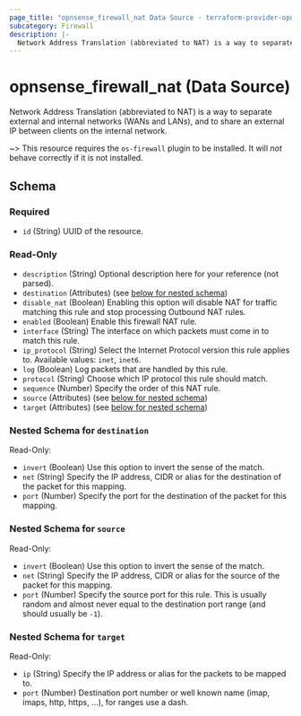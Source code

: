 ```yaml
---
page_title: "opnsense_firewall_nat Data Source - terraform-provider-opnsense"
subcategory: Firewall
description: |-
  Network Address Translation (abbreviated to NAT) is a way to separate external and internal networks (WANs and LANs), and to share an external IP between clients on the internal network.
---
```


# opnsense_firewall_nat (Data Source)

Network Address Translation (abbreviated to NAT) is a way to separate external and internal networks (WANs and LANs), and to share an external IP between clients on the internal network.

~> This resource requires the `os-firewall` plugin to be installed. It will *not* behave correctly if it is not installed.

<!-- schema generated by tfplugindocs -->
## Schema

### Required

- `id` (String) UUID of the resource.

### Read-Only

- `description` (String) Optional description here for your reference (not parsed).
- `destination` (Attributes) (see [below for nested schema](#nestedatt--destination))
- `disable_nat` (Boolean) Enabling this option will disable NAT for traffic matching this rule and stop processing Outbound NAT rules.
- `enabled` (Boolean) Enable this firewall NAT rule.
- `interface` (String) The interface on which packets must come in to match this rule.
- `ip_protocol` (String) Select the Internet Protocol version this rule applies to. Available values: `inet`, `inet6`.
- `log` (Boolean) Log packets that are handled by this rule.
- `protocol` (String) Choose which IP protocol this rule should match.
- `sequence` (Number) Specify the order of this NAT rule.
- `source` (Attributes) (see [below for nested schema](#nestedatt--source))
- `target` (Attributes) (see [below for nested schema](#nestedatt--target))

<a id="nestedatt--destination"></a>
### Nested Schema for `destination`

Read-Only:

- `invert` (Boolean) Use this option to invert the sense of the match.
- `net` (String) Specify the IP address, CIDR or alias for the destination of the packet for this mapping.
- `port` (Number) Specify the port for the destination of the packet for this mapping.


<a id="nestedatt--source"></a>
### Nested Schema for `source`

Read-Only:

- `invert` (Boolean) Use this option to invert the sense of the match.
- `net` (String) Specify the IP address, CIDR or alias for the source of the packet for this mapping.
- `port` (Number) Specify the source port for this rule. This is usually random and almost never equal to the destination port range (and should usually be `-1`).


<a id="nestedatt--target"></a>
### Nested Schema for `target`

Read-Only:

- `ip` (String) Specify the IP address or alias for the packets to be mapped to.
- `port` (Number) Destination port number or well known name (imap, imaps, http, https, ...), for ranges use a dash.

